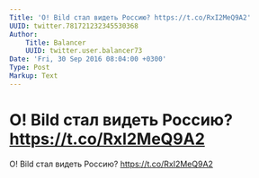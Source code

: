 ```yaml
---
Title: 'О! Bild стал видеть Россию? https://t.co/RxI2MeQ9A2'
UUID: twitter.781721232345530368
Author:
    Title: Balancer
    UUID: twitter.user.balancer73
Date: 'Fri, 30 Sep 2016 08:04:00 +0300'
Type: Post
Markup: Text
---
```


# О! Bild стал видеть Россию? https://t.co/RxI2MeQ9A2

О! Bild стал видеть Россию? https://t.co/RxI2MeQ9A2